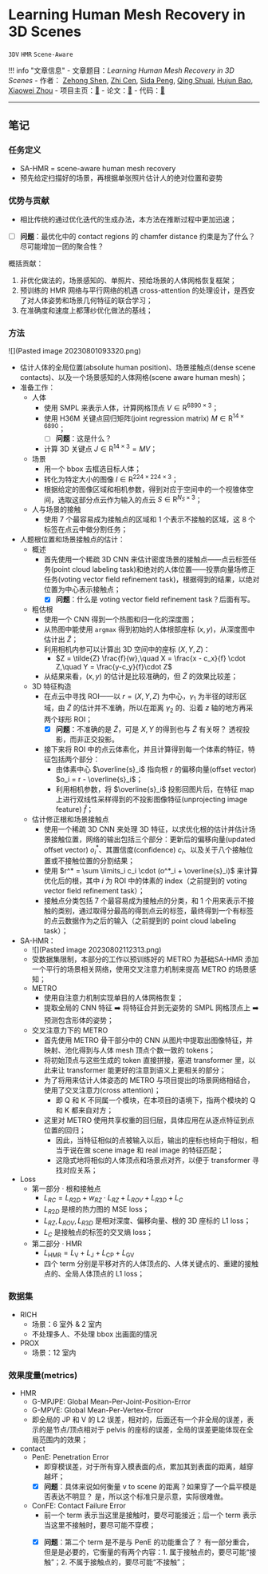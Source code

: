 # Learning Human Mesh Recovery in 3D Scenes

`3DV` `HMR` `Scene-Aware`

!!! info "文章信息"
    - 文章题目：*Learning Human Mesh Recovery in 3D Scenes*
    - 作者：
        <a href="https://zehongs.github.io/" target="_blank">Zehong Shen</a>, 
        <a href="https://github.com/anitacen" target="_blank">Zhi Cen</a>, 
        <a href="https://pengsida.net/" target="_blank">Sida Peng</a>, 
        <a href="https://chingswy.github.io/" target="_blank">Qing Shuai</a>, 
        <a href="http://www.cad.zju.edu.cn/bao/" target="_blank">Hujun Bao</a>, 
        <a href="http://xzhou.me" target="_blank">Xiaowei Zhou</a>
    - 项目主页：[🔗](https://zju3dv.github.io/sahmr/)
    - 论文：[🔗](https://openaccess.thecvf.com/content/CVPR2023/papers/Shen_Learning_Human_Mesh_Recovery_in_3D_Scenes_CVPR_2023_paper.pdf)
    - 代码：[🔗](https://github.com/zju3dv/SA-HMR/)
    
---

## 笔记

### 任务定义
- SA-HMR = scene-aware human mesh recovery
- 预先给定扫描好的场景，再根据单张照片估计人的绝对位置和姿势

### 优势与贡献
- 相比传统的通过优化迭代的生成办法，本方法在推断过程中更加迅速；
- [ ] **问题**：最优化中的 contact regions 的 chamfer distance 约束是为了什么？ 尽可能增加一团的聚合性？

概括贡献：

1. 非优化做法的，场景感知的、单照片、预给场景的人体网格恢复框架；
2. 预训练的 HMR 网络与平行网络的机遇 cross-attention 的处理设计，是西安了对人体姿势和场景几何特征的联合学习；
3. 在准确度和速度上都薄纱优化做法的基线；

### 方法

![](Pasted image 20230801093320.png)

- 估计人体的全局位置(absolute human position)、场景接触点(dense scene contacts)、以及一个场景感知的人体网格(scene aware human mesh)；
- 准备工作：
	- 人体
		- 使用 SMPL 来表示人体，计算网格顶点 $V\in\mathrm{R}^{6890\times 3}$；
		- 使用 H36M 关键点回归矩阵(joint regression matrix) $M \in \mathrm{R}^{14\times 6890}$；
			- [ ] **问题**：这是什么？
		- 计算 3D 关键点 $J\in \mathrm{R}^{14\times 3} = MV$；
	- 场景
		- 用一个 bbox 去框选目标人体；
		- 转化为特定大小的图像 $I \in \mathrm{R}^{224\times 224\times 3}$；
		- 根据给定的图像区域和相机参数，得到对应于空间中的一个视锥体空间，选取这部分点云作为输入的点云 $S \in \mathrm{R}^{N_S \times 3}$；
	- 人与场景的接触
		-  使用 7 个最容易成为接触点的区域和 1 个表示不接触的区域，这 8 个标签在点云中做分割任务；
- 人题根位置和场景接触点的估计：
	- 概述
		- 首先使用一个稀疏 3D CNN 来估计密度场景的接触点——点云标签任务(point cloud labeling task)和绝对的人体位置——投票向量场修正任务(voting vector field refinement task)，根据得到的结果，以绝对位置为中心表示接触点；
			- [x] **问题**：什么是 voting vector field refinement task？后面有写。
	- 粗估根
		- 使用一个 CNN 得到一个热图和归一化的深度图；
		- 从热图中能使用 `argmax` 得到初始的人体根部座标 $(x,y)$，从深度图中估计出 $\tilde Z$；
		- 利用相机内参可以计算出 3D 空间中的座标 $(X,Y,Z)$：
			- $Z = \tilde{Z} \frac{f}{w},\quad X = \frac{x - c_x}{f} \cdot Z,\quad Y = \frac{y-c_y}{f}\cdot Z$
		- 从结果来看，$(x, y)$ 的估计是比较准确的，但 $\tilde{Z}$ 的效果比较差；
	- 3D 特征构造
		- 在点云中寻找 ROI——以 $r=(X,Y,Z)$ 为中心，$\gamma_1$ 为半径的球形区域，由 $\tilde{Z}$ 的估计并不准确，所以在距离 $\gamma_2$ 的、沿着 $z$ 轴的地方再采两个球形 ROI；
			- [x] **问题**：不准确的是 $\tilde{Z}$，可是 $X, Y$ 的得到也与 $\tilde{Z}$ 有关呀？ 透视投影，而非正交投影。
		- 接下来将 ROI 中的点云体素化，并且计算得到每一个体素的特征，特征包括两个部分：
			- 由体素中心 $\overline{s}_i$ 指向根 $r$ 的偏移向量(offset vector) $o_i = r - \overline{s}_i$；
			- 利用相机参数，将 $\overline{s}_i$ 投影回图片后，在特征 map 上进行双线性采样得到的不投影图像特征(unprojecting image feature) $\hat{f}$；
	- 估计修正根和场景接触点
		- 使用一个稀疏 3D CNN 来处理 3D 特征，以求优化根的估计并估计场景接触位置，网络的输出包括三个部分：更新后的偏移向量(updated offset vector) $o_i^*$、其置信度(confidence) $c_i$、以及关于八个接触位置或不接触位置的分割结果；
		- 使用 $r^* = \sum \limits_i c_i \cdot (o^*_i + \overline{s}_i)$ 来计算优化后的根，其中 $i$ 为 ROI 中的体素的 index（之前提到的 voting vector field refinement task）；
		- 接触点分类包括 7 个最容易成为接触点的分类，和 1 个用来表示不接触的类别，通过取得分最高的得到点云的标签，最终得到一个有标签的点云数据作为之后的输入（之前提到的 point cloud labeling task）；
- SA-HMR：
	- ![](Pasted image 20230802112313.png)
	- 受数据集限制，本部分的工作以预训练好的 METRO 为基础SA-HMR 添加一个平行的场景相关网络，使用交叉注意力机制来提高 METRO 的场景感知；
	- METRO
		- 使用自注意力机制实现单目的人体网格恢复；
		- 提取全局的 CNN 特征 ➡️ 将特征合并到无姿势的 SMPL 网格顶点上 ➡️ 预测包含形体的姿势；
	- 交叉注意力下的 METRO
		- 首先使用 METRO 骨干部分中的 CNN 从图片中提取出图像特征，并映射、池化得到与人体 mesh 顶点个数一致的 tokens；
		- 将初始顶点与这些生成的 token 直接拼接，塞进 transformer 里，以此来让 transformer 能更好的注意到语义上更相关的部分；
		- 为了将用来估计人体姿态的 METRO 与项目提出的场景网络相结合，使用了交叉注意力(cross attention)；
			- 即 Q 和 K 不同属一个模块，在本项目的语境下，指两个模块的 Q 和 K 都来自对方；
		- 这里对 METRO 使用共享权重的回归层，具体应用在从逐点特征到点位置的回归；
			- 因此，当特征相似的点被输入以后，输出的座标也倾向于相似，相当于说在做 scene image 和 real image 的特征匹配；
			- 这隐式地将相似的人体顶点和场景点对齐，以便于 transformer 寻找对应关系；
- Loss
	- 第一部分 · 根和接触点
		- $L_ {RC} = L_ {R2D} + w_ {RZ} \cdot L_ {RZ} + L_ {ROV} + L_ {R3D} + L_ {C}$
		- $L_ {R2D}$ 是根的热力图的 MSE loss；
		- $L_{RZ},L_{ROV},L_{R3D}$ 是相对深度、偏移向量、根的 3D 座标的 L1 loss；
		- $L_C$ 是接触点的标签的交叉熵 loss；
	- 第二部分 · HMR
		- $L_{\mathrm{HMR}}=L_\mathrm{V}+L_\mathrm{J}+L_{\mathrm{CP}}+L_\mathrm{GV}$
		- 四个 term 分别是平移对齐的人体顶点的、人体关键点的、重建的接触点的、全局人体顶点的 L1 loss；
### 数据集

- RICH
	- 场景：6 室外 & 2 室内
	- 不处理多人、不处理 bbox 出画面的情况
- PROX 
	- 场景：12 室内

### 效果度量(metrics)

- HMR
	- G-MPJPE: Global Mean-Per-Joint-Position-Error
	- G-MPVE: Global Mean-Per-Vertex-Error
	- 即全局的 JP 和 V 的 L2 误差，相对的，后面还有一个非全局的误差，表示的是节点/顶点相对于 pelvis 的座标的误差，全局的误差更能体现在全局范围内的效果；
- contact
	- PenE: Penetration Error 
		- 即穿模误差，对于所有穿入模表面的点，累加其到表面的距离，越穿越坏；
		- [x] **问题**：具体来说如何衡量 v to scene 的距离？如果穿了一个扁平模是否表达不明显？ 是，所以这个标准只是示意，实际很难做。
	- ConFE: Contact Failure Error
		- 前一个 term 表示当这里是接触时，要尽可能接近；后一个 term 表示当这里不接触时，要尽可能不穿模；
		- [x] **问题**：第二个 term 是不是与 PenE 的功能重合了？ 有一部分重合，但是是必要的，它衡量的有两个内容：1. 属于接触点的，要尽可能“接触”；2. 不属于接触点的，要尽可能“不接触”；

